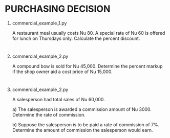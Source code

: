 # PURCHASING DECISION

1. commercial_example_1.py

   A restaurant meal usually costs Nu 80. A special rate of Nu 60 is offered for lunch  on Thursdays only. Calculate the percent discount.
 #   
 
2. commercial_example_2.py

    A compound bow is sold for Nu 45,000. Determine the percent markup if the  shop owner aid a cost price of Nu 15,000.
 # 
 
3. commercial_example_2.py

    A salesperson had total sales of Nu 60,000.
    
    a) The salesperson is awarded a commission amount of Nu 3000. 
        Determine the rate of commission.

    b) Suppose the salesperson is to be paid a rate of commission of 7%. 
        Determine the amount of commission the salesperson would earn.
 # 
